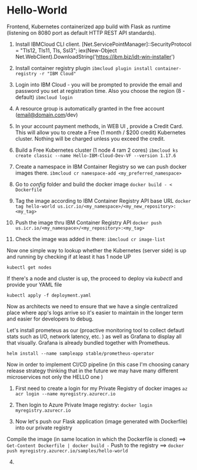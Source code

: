 # Hello-World
Frontend, Kubernetes containerized app build with Flask as runtime (listening on 8080 port as default HTTP REST API standards).



1) Install IBMCloud CLI client.
[Net.ServicePointManager]::SecurityProtocol = "Tls12, Tls11, Tls, Ssl3"; iex(New-Object Net.WebClient).DownloadString('https://ibm.biz/idt-win-installer')

2) Install container registry plugin
``ibmcloud plugin install container-registry -r "IBM Cloud"``


3) Login into IBM Cloud - you will be prompted to provide the email and password you set at registration time. Also you choose the region (8 - default)
``ibmcloud login``

4) A resource group is automatically granted in the free account (email@domain.com/dev)

5) In your account payment methods, in WEB UI , provide a Credit Card. This will allow you to create a Free (1 month / $200 credit) Kubernetes cluster. Nothing will be charged unless you exceed the credit.

6) Build a Free Kubernetes cluster (1 node 4 ram 2 cores)
``ibmcloud ks create classic --name Hello-IBM-Cloud-Dev-VF --version 1.17.6``

7) Create a namespace in IBM Container Registry so we can push docker images there.
``ibmcloud cr namespace-add <my_preferred_namespace>``


8) Go to *config* folder and build the docker image
``docker build - < Dockerfile``

9) Tag the image according to IBM Container Registry API base URL
``docker tag hello-world us.icr.io/<my_namespace>/<my_new_repository>:<my_tag>``


10) Push the image thru IBM Container Registry API
``docker push us.icr.io/<my_namespace>/<my_repository>:<my_tag>``

11) Check the image was added in there:
``ibmcloud cr image-list``

Now one simple way to lookup whether the Kubernetes (server side) is up and running by checking if at least it has 1 node UP

``kubectl get nodes``

If there's a node and cluster is up, the proceed to deploy via *kubectl* and provide your YAML file

``kubectl apply -f deployment.yaml``

Now as architects we need to ensure that we have a single centralized place where app's logs arrive so it's easier to maintain in the longer term and easier for developers to debug.

Let's install prometeus as our (proactive monitoring tool to collect defautl stats such as I/O, network latency, etc. ) as well as Grafana to display all that visually. Grafana is already bundled together with Prometheus.

``helm install --name sampleapp stable/prometheus-operator``

Now in order to implement CI/CD pipeline (in this case I'm choosing canary release strategy thinking that in the future we may have many  different microservices not only the HELLO one )


1) First need to create a login for my Private Registry of docker images
``az acr login --name myregistry.azurecr.io``


2) Then login to Azure Private Image registry:
``docker login myregistry.azurecr.io ``

3) Now let's push our Flask application (image generated with Dockerfile) into our private registry

Compile the image  (in same location in which the Dockerfile is cloned)  ==> ``Get-Content Dockerfile | docker build -``
Push to the registry ==> ``docker push myregistry.azurecr.io/samples/hello-world``

4) 
